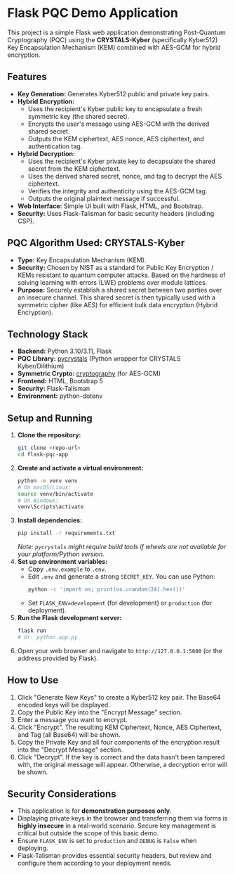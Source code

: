 # Flask PQC Demo Application

This project is a simple Flask web application demonstrating Post-Quantum Cryptography (PQC) using the **CRYSTALS-Kyber** (specifically Kyber512) Key Encapsulation Mechanism (KEM) combined with AES-GCM for hybrid encryption.

## Features

*   **Key Generation:** Generates Kyber512 public and private key pairs.
*   **Hybrid Encryption:**
    *   Uses the recipient's Kyber public key to encapsulate a fresh symmetric key (the shared secret).
    *   Encrypts the user's message using AES-GCM with the derived shared secret.
    *   Outputs the KEM ciphertext, AES nonce, AES ciphertext, and authentication tag.
*   **Hybrid Decryption:**
    *   Uses the recipient's Kyber private key to decapsulate the shared secret from the KEM ciphertext.
    *   Uses the derived shared secret, nonce, and tag to decrypt the AES ciphertext.
    *   Verifies the integrity and authenticity using the AES-GCM tag.
    *   Outputs the original plaintext message if successful.
*   **Web Interface:** Simple UI built with Flask, HTML, and Bootstrap.
*   **Security:** Uses Flask-Talisman for basic security headers (including CSP).

## PQC Algorithm Used: CRYSTALS-Kyber

*   **Type:** Key Encapsulation Mechanism (KEM).
*   **Security:** Chosen by NIST as a standard for Public Key Encryption / KEMs resistant to quantum computer attacks. Based on the hardness of solving learning with errors (LWE) problems over module lattices.
*   **Purpose:** Securely establish a shared secret between two parties over an insecure channel. This shared secret is then typically used with a symmetric cipher (like AES) for efficient bulk data encryption (Hybrid Encryption).

## Technology Stack

*   **Backend:** Python 3.10/3.11, Flask
*   **PQC Library:** [pycrystals](https://github.com/mkannwischer/pycrystals) (Python wrapper for CRYSTALS Kyber/Dilithium)
*   **Symmetric Crypto:** [cryptography](https://cryptography.io/en/latest/) (for AES-GCM)
*   **Frontend:** HTML, Bootstrap 5
*   **Security:** Flask-Talisman
*   **Environment:** python-dotenv

## Setup and Running

1.  **Clone the repository:**
    ```bash
    git clone <repo-url>
    cd flask-pqc-app
    ```
2.  **Create and activate a virtual environment:**
    ```bash
    python -m venv venv
    # On macOS/Linux:
    source venv/bin/activate
    # On Windows:
    venv\Scripts\activate
    ```
3.  **Install dependencies:**
    ```bash
    pip install -r requirements.txt
    ```
    *Note: `pycrystals` might require build tools if wheels are not available for your platform/Python version.*
4.  **Set up environment variables:**
    *   Copy `.env.example` to `.env`.
    *   Edit `.env` and generate a strong `SECRET_KEY`. You can use Python:
        ```bash
        python -c 'import os; print(os.urandom(24).hex())'
        ```
    *   Set `FLASK_ENV=development` (for development) or `production` (for deployment).
5.  **Run the Flask development server:**
    ```bash
    flask run
    # Or: python app.py
    ```
6.  Open your web browser and navigate to `http://127.0.0.1:5000` (or the address provided by Flask).

## How to Use

1.  Click "Generate New Keys" to create a Kyber512 key pair. The Base64 encoded keys will be displayed.
2.  Copy the Public Key into the "Encrypt Message" section.
3.  Enter a message you want to encrypt.
4.  Click "Encrypt". The resulting KEM Ciphertext, Nonce, AES Ciphertext, and Tag (all Base64) will be shown.
5.  Copy the Private Key and all four components of the encryption result into the "Decrypt Message" section.
6.  Click "Decrypt". If the key is correct and the data hasn't been tampered with, the original message will appear. Otherwise, a decryption error will be shown.

## Security Considerations

*   This application is for **demonstration purposes only**.
*   Displaying private keys in the browser and transferring them via forms is **highly insecure** in a real-world scenario. Secure key management is critical but outside the scope of this basic demo.
*   Ensure `FLASK_ENV` is set to `production` and `DEBUG` is `False` when deploying.
*   Flask-Talisman provides essential security headers, but review and configure them according to your deployment needs.
